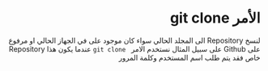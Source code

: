 # <div dir=rtl>الأمر git clone</div>


<div  dir=rtl>
	لنسخ Repository الى المجلد الحالي سواء كان موجود على في الجهاز الحالي او مرفوع على Github على سبيل المثال نستخدم الامر <code> git clone</code>
	عندما يكون هذا Repository خاص فقد يتم طلب اسم المستخدم وكلمة المرور
</div>
